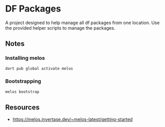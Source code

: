 # DF Packages

A project designed to help manage all df packages from one location. Use the provided helper scripts to manage the packages.

## Notes

### Installing melos

```zsh
dart pub global activate melos
```

### Bootstrapping

```zsh
melos bootstrap
```

## Resources

- https://melos.invertase.dev/~melos-latest/getting-started
